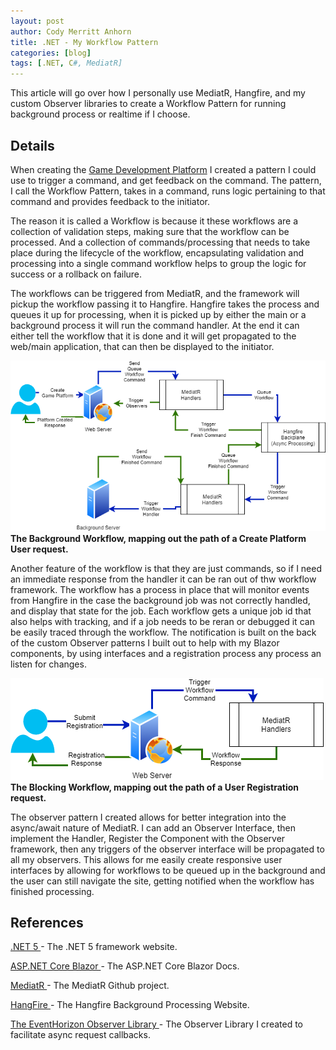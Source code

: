 ```yaml
---
layout: post
author: Cody Merritt Anhorn
title: .NET - My Workflow Pattern
categories: [blog]
tags: [.NET, C#, MediatR]
---
```


This article will go over how I personally use MediatR, Hangfire, and my custom Observer libraries to create a Workflow Pattern for running background process or realtime if I choose.

## Details

When creating the <a href="https://" target="_blank">Game Development Platform</a> I created a pattern I could use to trigger a command, and get feedback on the command. The pattern, I call the Workflow Pattern, takes in a command, runs logic pertaining to that command and provides feedback to the initiator. 

The reason it is called a Workflow is because it these workflows are a collection of validation steps, making sure that the workflow can be processed. And a collection of commands/processing that needs to take place during the lifecycle of the workflow, encapsulating validation and processing into a single command workflow helps to group the logic for success or a rollback on failure. 

The workflows can be triggered from MediatR, and the framework will pickup the workflow passing it to Hangfire. Hangfire takes the process and queues it up for processing, when it is picked up by either the main or a background process it will run the command handler. At the end it can either tell the workflow that it is done and it will get propagated to the web/main application, that can then be displayed to the initiator.

<a href="/image/Posts/2021-02-21/Background-Workflow.png" 
    target="_blank"
    title="The Background Workflow, mapping out the path of a Create Platform User request.">
    ![Image of a Background Workflow](/image/Posts/2021-02-21/Background-Workflow.png)
</a>
**The Background Workflow, mapping out the path of a Create Platform User request.**

Another feature of the workflow is that they are just commands, so if I need an immediate response from the handler it can be ran out of thw workflow framework. The workflow has a process in place that will monitor events from Hangfire in the case the background job was not correctly handled, and display that state for the job. Each workflow gets a unique job id that also helps with tracking, and if a job needs to be reran or debugged it can be easily traced through the workflow. The notification is built on the back of the custom Observer patterns I built out to help with my Blazor components, by using interfaces and a registration process any process an listen for changes.

<a href="/image/Posts/2021-02-21/Blocking-Workflow.png" 
    target="_blank"
    title="The Blocking Workflow, mapping out the path of a User Registration request.">
    ![Image of a Blocking Workflow](/image/Posts/2021-02-21/Blocking-Workflow.png)
</a>
**The Blocking Workflow, mapping out the path of a User Registration request.**

The observer pattern I created allows for better integration into the async/await nature of MediatR. I can add an Observer Interface, then implement the Handler, Register the Component with the Observer framework, then any triggers of the observer interface will be propagated to all my observers. This allows for me easily create responsive user interfaces by allowing for workflows to be queued up in the background and the user can still navigate the site, getting notified when the workflow has finished processing.

## References

<a href="https://dotnet.microsoft.com/download" 
    target="_blank"
    title="The .NET 5 framework website.">
    .NET 5
</a> - The .NET 5 framework website.

<a href="https://docs.microsoft.com/en-us/aspnet/core/blazor/?view=aspnetcore-5.0" 
    target="_blank"
    title="The ASP.NET Core Blazor Docs.">
    ASP.NET Core Blazor
</a> - The ASP.NET Core Blazor Docs.

<a href="https://github.com/jbogard/MediatR" 
    target="_blank"
    title="The MediatR Github project.">
    MediatR
</a> - The MediatR Github project.

<a href="https://www.hangfire.io/" 
    target="_blank"
    title="The Hangfire Background Processing Website.">
    HangFire
</a> - The Hangfire Background Processing Website.

<a href="https://www.nuget.org/packages/EventHorizon.Observer/" 
    target="_blank"
    title="The Observer Library I created to facilitate async request callbacks.">
    The EventHorizon Observer Library
</a> - The Observer Library I created to facilitate async request callbacks.
